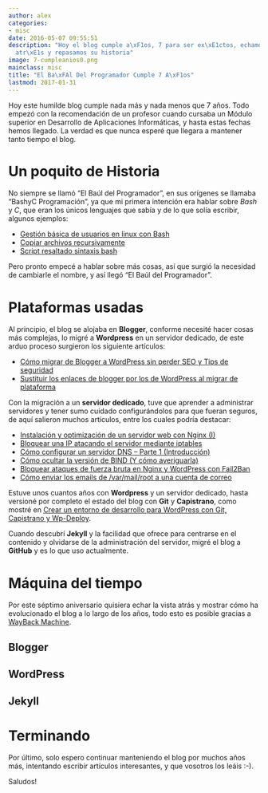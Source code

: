 ```yaml
---
author: alex
categories:
- misc
date: 2016-05-07 09:55:51
description: "Hoy el blog cumple a\xF1os, 7 para ser ex\xE1ctos, echamos la vista
  atr\xE1s y repasamos su historia"
image: 7-cumpleanios0.png
mainclass: misc
title: "El Ba\xFAl Del Programador Cumple 7 A\xF1os"
lastmod: 2017-01-31
---
```


<figure>
<a href="/img/7-cumpleanios0.png"><amp-img on="tap:lightbox1" role="button" tabindex="0" layout="responsive" src="/img/7-cumpleanios0.png" title="{{ page.title }}" alt="{{ page.title }}" width="1024px" height="512px" /></a>
</figure>

Hoy este humilde blog cumple nada más y nada menos que 7 años. Todo empezó con la recomendación de un profesor cuando cursaba un Módulo superior en Desarrollo de Aplicaciones Informáticas, y hasta estas fechas hemos llegado. La verdad es que nunca esperé que llegara a mantener tanto tiempo el blog.

<!--more--><!--ad-->

# Un poquito de Historia

No siempre se llamó “El Baúl del Programador”, en sus orígenes se llamaba “BashyC Programación”, ya que mi primera intención era hablar sobre _Bash_ y _C_, que eran los únicos lenguajes que sabía y de lo que solía escribir, algunos ejemplos:

- [Gestión básica de usuarios en linux con Bash](/gestion-basica-de-usuarios-en-linux/ "Gestión básica de usuarios en linux con Bash")
- [Copiar archivos recursivamente](/copiar-archivos-recursivamente/ "Copiar archivos recursivamente")
- [Script resaltado sintaxis bash](/script-resaltado-sintaxis-bash/ "Script resaltado sintaxis bash")

Pero pronto empecé a hablar sobre más cosas, así que surgió la necesidad de cambiarle el nombre, y así llegó “El Baúl del Programador”.

# Plataformas usadas

Al principio, el blog se alojaba en __Blogger__, conforme necesité hacer cosas más complejas, lo migré a __Wordpress__ en un servidor dedicado, de este arduo proceso surgieron los siguiente artículos:

- [Cómo migrar de Blogger a WordPress sin perder SEO y Tips de seguridad](/como-migrar-de-blogger-a-wordpress-sin-perder-seo-y-tips-de-seguridad/ "Cómo migrar de Blogger a WordPress sin perder SEO y Tips de seguridad")
- [Sustituir los enlaces de blogger por los de WordPress al migrar de plataforma](/sustituir-los-enlaces-de-blogger-por-los-de-wordpress-al-migrar-de-plataforma/ "Sustituir los enlaces de blogger por los de WordPress al migrar de plataforma")

Con la migración a un __servidor dedicado__, tuve que aprender a administrar servidores y tener sumo cuidado configurándolos para que fueran seguros, de aquí salieron muchos artículos, entre los cuales podría destacar:

- [Instalación y optimización de un servidor web con Nginx (I)](/instalacion-optimizacion-servidor-web-nginx-i/ "Instalación y optimización de un servidor web con Nginx (I)")
- [Bloquear una IP atacando el servidor mediante iptables](/bloquear-una-ip-atacanto-el-servidor-mediante-iptables/ "Bloquear una IP atacando el servidor mediante iptables")
- [Cómo configurar un servidor DNS – Parte 1 (Introducción)](/como-configurar-un-servidor-dns/ "Cómo configurar un servidor DNS – Parte 1 (Introducción)")
- [Cómo ocultar la versión de BIND (Y cómo averiguarla)](/como-ocultar-la-version-de-bind-y-como-averiguarla/ "Cómo ocultar la versión de BIND (Y cómo averiguarla)")
- [Bloquear ataques de fuerza bruta en Nginx y WordPress con Fail2Ban](/bloquear-ataques-de-fuerza-bruta-en-nginx-y-wordpress-con-fail2ban/ "Bloquear ataques de fuerza bruta en Nginx y WordPress con Fail2Ban")
- [Cómo enviar los emails de /var/mail/root a una cuenta de correo](/como-enviar-los-emails-de-varmailroot-una-cuenta-de-correo/ "Cómo enviar los emails de /var/mail/root a una cuenta de correo")

Estuve unos cuantos años con __Wordpress__ y un servidor dedicado, hasta versioné por completo el estado del blog con __Git__ y __Capistrano__, como mostré en [Crear un entorno de desarrollo para WordPress con Git, Capistrano y Wp-Deploy](/crear-un-entorno-de-desarrollo-para-wordpress-con-git-capistrano-y-wp-deploy/ "Crear un entorno de desarrollo para WordPress con Git, Capistrano y Wp-Deploy").

Cuando descubrí __Jekyll__ y la facilidad que ofrece para centrarse en el contenido y olvidarse de la administración del servidor, migré el blog a __GitHub__ y es lo que uso actualmente.

# Máquina del tiempo

Por este séptimo aniversario quisiera echar la vista atrás y mostrar cómo ha evolucionado el blog a lo largo de los años, todo esto es posible gracias a <a href="https://web.archive.org" target="_blank" title="WayBack Machine">WayBack Machine</a>.

## Blogger

<figure>
<a href="/img/7-cumpleanios1.png"><amp-img on="tap:lightbox1" role="button" tabindex="0" layout="responsive" src="/img/7-cumpleanios1.png" title="{{ page.title }}" alt="{{ page.title }}" width="1882px" height="987px" /></a>
</figure>
<figure>
<a href="/img/7-cumpleanios2.png"><amp-img on="tap:lightbox1" role="button" tabindex="0" layout="responsive" src="/img/7-cumpleanios2.png" title="{{ page.title }}" alt="{{ page.title }}" width="1879px" height="987px" /></a>
</figure>

## WordPress

<figure>
<a href="/img/7-cumpleanios3.png"><amp-img on="tap:lightbox1" role="button" tabindex="0" layout="responsive" src="/img/7-cumpleanios3.png" title="{{ page.title }}" alt="{{ page.title }}" width="1880px" height="984px" /></a>
</figure>
<figure>
<a href="/img/7-cumpleanios4.png"><amp-img on="tap:lightbox1" role="button" tabindex="0" layout="responsive" src="/img/7-cumpleanios4.png" title="{{ page.title }}" alt="{{ page.title }}" width="1877px" height="984px" /></a>
</figure>
<figure>
<a href="/img/7-cumpleanios5.png"><amp-img on="tap:lightbox1" role="button" tabindex="0" layout="responsive" src="/img/7-cumpleanios5.png" title="{{ page.title }}" alt="{{ page.title }}" width="1882px" height="985px" /></a>
</figure>

## Jekyll

<figure>
<a href="/img/7-cumpleanios6.png"><amp-img on="tap:lightbox1" role="button" tabindex="0" layout="responsive" src="/img/7-cumpleanios6.png" title="{{ page.title }}" alt="{{ page.title }}" width="1134px" height="1046px" /></a>
</figure>


# Terminando

Por último, solo espero continuar manteniendo el blog por muchos años más, intentando escribir artículos interesantes, y que vosotros los leáis :-).

Saludos!
